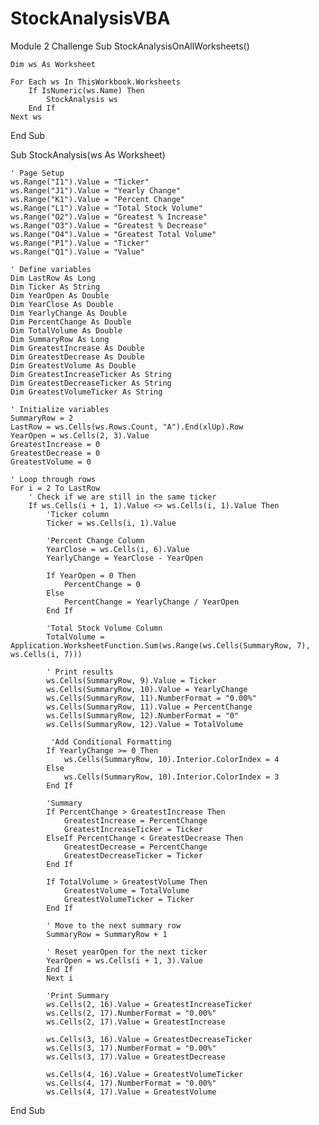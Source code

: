 # StockAnalysisVBA
Module 2 Challenge
Sub StockAnalysisOnAllWorksheets()

    Dim ws As Worksheet
    
    For Each ws In ThisWorkbook.Worksheets
        If IsNumeric(ws.Name) Then
            StockAnalysis ws
        End If
    Next ws
    
End Sub

Sub StockAnalysis(ws As Worksheet)

    ' Page Setup
    ws.Range("I1").Value = "Ticker"
    ws.Range("J1").Value = "Yearly Change"
    ws.Range("K1").Value = "Percent Change"
    ws.Range("L1").Value = "Total Stock Volume"
    ws.Range("O2").Value = "Greatest % Increase"
    ws.Range("O3").Value = "Greatest % Decrease"
    ws.Range("O4").Value = "Greatest Total Volume"
    ws.Range("P1").Value = "Ticker"
    ws.Range("Q1").Value = "Value"
    
    ' Define variables
    Dim LastRow As Long
    Dim Ticker As String
    Dim YearOpen As Double
    Dim YearClose As Double
    Dim YearlyChange As Double
    Dim PercentChange As Double
    Dim TotalVolume As Double
    Dim SummaryRow As Long
    Dim GreatestIncrease As Double
    Dim GreatestDecrease As Double
    Dim GreatestVolume As Double
    Dim GreatestIncreaseTicker As String
    Dim GreatestDecreaseTicker As String
    Dim GreatestVolumeTicker As String
    
    ' Initialize variables
    SummaryRow = 2
    LastRow = ws.Cells(ws.Rows.Count, "A").End(xlUp).Row
    YearOpen = ws.Cells(2, 3).Value
    GreatestIncrease = 0
    GreatestDecrease = 0
    GreatestVolume = 0
    
    ' Loop through rows
    For i = 2 To LastRow
        ' Check if we are still in the same ticker
        If ws.Cells(i + 1, 1).Value <> ws.Cells(i, 1).Value Then
            'Ticker column
            Ticker = ws.Cells(i, 1).Value
            
            'Percent Change Column
            YearClose = ws.Cells(i, 6).Value
            YearlyChange = YearClose - YearOpen

            If YearOpen = 0 Then
                PercentChange = 0
            Else
                PercentChange = YearlyChange / YearOpen
            End If
            
            'Total Stock Volume Column
            TotalVolume = Application.WorksheetFunction.Sum(ws.Range(ws.Cells(SummaryRow, 7), ws.Cells(i, 7)))
            
            ' Print results
            ws.Cells(SummaryRow, 9).Value = Ticker
            ws.Cells(SummaryRow, 10).Value = YearlyChange
            ws.Cells(SummaryRow, 11).NumberFormat = "0.00%"
            ws.Cells(SummaryRow, 11).Value = PercentChange
            ws.Cells(SummaryRow, 12).NumberFormat = "0"
            ws.Cells(SummaryRow, 12).Value = TotalVolume
            
             'Add Conditional Formatting
            If YearlyChange >= 0 Then
                ws.Cells(SummaryRow, 10).Interior.ColorIndex = 4
            Else
                ws.Cells(SummaryRow, 10).Interior.ColorIndex = 3
            End If
            
            'Summary
            If PercentChange > GreatestIncrease Then
                GreatestIncrease = PercentChange
                GreatestIncreaseTicker = Ticker
            ElseIf PercentChange < GreatestDecrease Then
                GreatestDecrease = PercentChange
                GreatestDecreaseTicker = Ticker
            End If
            
            If TotalVolume > GreatestVolume Then
                GreatestVolume = TotalVolume
                GreatestVolumeTicker = Ticker
            End If
            
            ' Move to the next summary row
            SummaryRow = SummaryRow + 1
            
            ' Reset yearOpen for the next ticker
            YearOpen = ws.Cells(i + 1, 3).Value
            End If
            Next i
    
            'Print Summary
            ws.Cells(2, 16).Value = GreatestIncreaseTicker
            ws.Cells(2, 17).NumberFormat = "0.00%"
            ws.Cells(2, 17).Value = GreatestIncrease
    
            ws.Cells(3, 16).Value = GreatestDecreaseTicker
            ws.Cells(3, 17).NumberFormat = "0.00%"
            ws.Cells(3, 17).Value = GreatestDecrease
    
            ws.Cells(4, 16).Value = GreatestVolumeTicker
            ws.Cells(4, 17).NumberFormat = "0.00%"
            ws.Cells(4, 17).Value = GreatestVolume
    
End Sub
